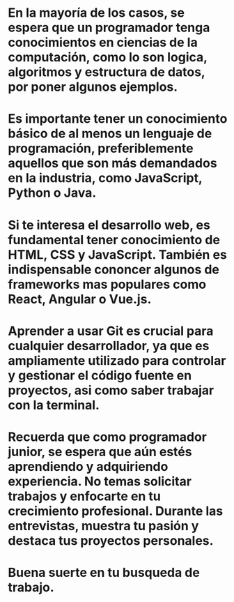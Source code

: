 # En la mayoría de los casos, se espera que un programador tenga conocimientos en ciencias de la computación, como lo son logica, algoritmos y estructura de datos, por poner algunos ejemplos.

# Es importante tener un conocimiento básico de al menos un lenguaje de programación, preferiblemente aquellos que son más demandados en la industria, como JavaScript, Python o Java.

# Si te interesa el desarrollo web, es fundamental tener conocimiento de HTML, CSS y JavaScript. También es indispensable cononcer algunos de  frameworks mas populares como React, Angular o Vue.js.

# Aprender a usar Git es crucial para cualquier desarrollador, ya que es ampliamente utilizado para controlar y gestionar el código fuente en proyectos, asi como saber trabajar con la terminal.

# Recuerda que como programador junior, se espera que aún estés aprendiendo y adquiriendo experiencia. No temas solicitar trabajos y enfocarte en tu crecimiento profesional. Durante las entrevistas, muestra tu pasión y destaca tus proyectos personales. 

# Buena suerte en tu busqueda de trabajo.
